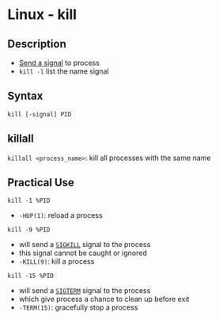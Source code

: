 # Linux - kill

## Description

- [Send a signal](linux-signal.md#how-to-send-signal) to process
- `kill -l` list the name signal

## Syntax

`kill [-signal] PID`

## killall

`killall <process_name>`: kill all processes with the same name

## Practical Use

`kill -1 %PID`

- `-HUP(1)`: reload a process

`kill -9 %PID`

- will send a [`SIGKILL`](linux-standard-signal.md) signal to the process
- this signal cannot be caught or ignored
- `-KILL(9)`: kill a process

`kill -15 %PID`

- will send a [`SIGTERM`](linux-standard-signal.md) signal to the process
- which give process a chance to clean up before exit
- `-TERM(15)`: gracefully stop a process

